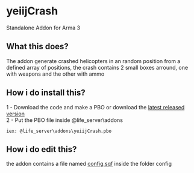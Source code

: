 # yeiijCrash
Standalone Addon for Arma 3

## What this does?
The addon generate crashed helicopters in an random position from a defined array of positions, the crash contains 2 small boxes arround, one with weapons and the other with ammo

## How i do install this?
1 - Download the code and make a PBO or download the [latest released version](https://github.com/yeiij/yeiijCrash/releases)
<br>
2 - Put the PBO file inside @life_server\addons
```
iex: @life_server\addons\yeiijCrash.pbo
```

## How i do edit this?
the addon contains a file named [config.sqf](https://github.com/yeiij/yeiijCrash/blob/master/config/config.sqf) inside the folder config

